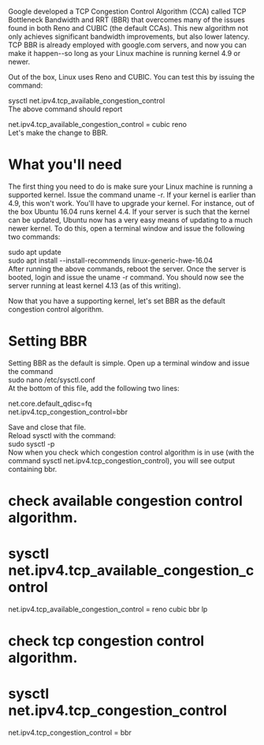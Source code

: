 Google developed a TCP Congestion Control Algorithm (CCA) called TCP Bottleneck Bandwidth and RRT (BBR) that overcomes many of the issues found in both Reno and CUBIC (the default CCAs). This new algorithm not only achieves significant bandwidth improvements, but also lower latency. TCP BBR is already employed with google.com servers, and now you can make it happen--so long as your Linux machine is running kernel 4.9 or newer.

Out of the box, Linux uses Reno and CUBIC. You can test this by issuing the command:

sysctl net.ipv4.tcp_available_congestion_control  
The above command should report  

net.ipv4.tcp_available_congestion_control = cubic reno  
Let's make the change to BBR.  
 
# What you'll need  
The first thing you need to do is make sure your Linux machine is running a supported kernel. Issue the command uname -r. If your kernel is earlier than 4.9, this won't work. You'll have to upgrade your kernel. For instance, out of the box Ubuntu 16.04 runs kernel 4.4. If your server is such that the kernel can be updated, Ubuntu now has a very easy means of updating to a much newer kernel. To do this, open a terminal window and issue the following two commands:  

sudo apt update  
sudo apt install --install-recommends linux-generic-hwe-16.04  
After running the above commands, reboot the server. Once the server is booted, login and issue the uname -r command. You should now see the server running at least kernel 4.13 (as of this writing).  

Now that you have a supporting kernel, let's set BBR as the default congestion control algorithm.

# Setting BBR 
Setting BBR as the default is simple. Open up a terminal window and issue the command  
sudo nano /etc/sysctl.conf  
At the bottom of this file, add the following two lines:  

net.core.default_qdisc=fq  
net.ipv4.tcp_congestion_control=bbr  

Save and close that file.  
Reload sysctl with the command:  
sudo sysctl -p  
Now when you check which congestion control algorithm is in use (with the command sysctl net.ipv4.tcp_congestion_control), you will see output containing bbr.     
# check available congestion control algorithm.  
# sysctl net.ipv4.tcp_available_congestion_control  
net.ipv4.tcp_available_congestion_control = reno cubic bbr lp  
# check tcp congestion control algorithm.  
# sysctl net.ipv4.tcp_congestion_control  
net.ipv4.tcp_congestion_control = bbr  
